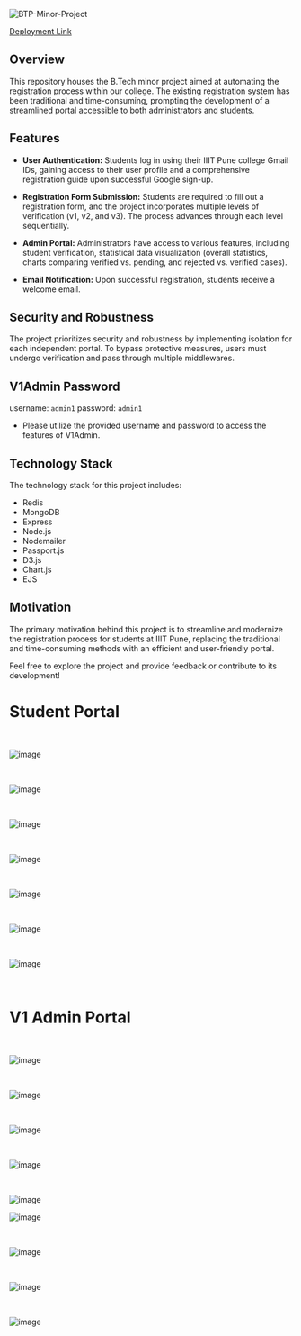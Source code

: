 ![BTP-Minor-Project](https://socialify.git.ci/SomSingh23/BTP-Minor-Project/image?description=1&descriptionEditable=Streamlining%20Student%20Enrollment%20with%20an%20Automated%20System%C2%A0for%C2%A0IIIT%C2%A0Pune.&font=Raleway&forks=1&name=1&owner=1&pattern=Floating%20Cogs&stargazers=1&theme=Dark)


[Deployment Link](https://somsinghlodhi-btp.vercel.app)

## Overview

This repository houses the B.Tech minor project aimed at automating the registration process within our college. The existing registration system has been traditional and time-consuming, prompting the development of a streamlined portal accessible to both administrators and students.

## Features

- **User Authentication:** Students log in using their IIIT Pune college Gmail IDs, gaining access to their user profile and a comprehensive registration guide upon successful Google sign-up.

- **Registration Form Submission:** Students are required to fill out a registration form, and the project incorporates multiple levels of verification (v1, v2, and v3). The process advances through each level sequentially.

- **Admin Portal:** Administrators have access to various features, including student verification, statistical data visualization (overall statistics, charts comparing verified vs. pending, and rejected vs. verified cases).

- **Email Notification:** Upon successful registration, students receive a welcome email.

## Security and Robustness

The project prioritizes security and robustness by implementing isolation for each independent portal. To bypass protective measures, users must undergo verification and pass through multiple middlewares.

## V1Admin Password

username: `admin1`
password: `admin1`
- Please utilize the provided username and password to access the features of V1Admin.
## Technology Stack

The technology stack for this project includes:

- Redis
- MongoDB
- Express
- Node.js
- Nodemailer
- Passport.js
- D3.js
- Chart.js
- EJS

## Motivation

The primary motivation behind this project is to streamline and modernize the registration process for students at IIIT Pune, replacing the traditional and time-consuming methods with an efficient and user-friendly portal.

Feel free to explore the project and provide feedback or contribute to its development!

# Student Portal
<br>

![image](https://github.com/SomSingh23/BTP-Minor-Project/assets/91485305/ad8f69a6-01ae-4cf2-9f88-d1578b787e40)

<br>

![image](https://github.com/SomSingh23/BTP-Minor-Project/assets/91485305/d48c624f-1fc1-492c-8f97-d4c0894ab939)

<br>

![image](https://github.com/SomSingh23/BTP-Minor-Project/assets/91485305/77e12c9d-43ed-4fb6-b11f-539c2e279264)

<br>

![image](https://github.com/SomSingh23/BTP-Minor-Project/assets/91485305/1b8b6f6a-899a-4e5a-8ee5-b05e803a0ebb)

<br>

![image](https://github.com/SomSingh23/BTP-Minor-Project/assets/91485305/8cfb7526-144b-4087-9f24-5edef219085f)

<br>

![image](https://github.com/SomSingh23/BTP-Minor-Project/assets/91485305/662844f5-06d5-4c1c-89db-bdd0550267a8)

<br>

![image](https://github.com/SomSingh23/BTP-Minor-Project/assets/91485305/c26a3b81-271b-494f-84c1-7848d5b01b54)


<br>

# V1 Admin Portal
<br>

![image](https://github.com/SomSingh23/BTP-Minor-Project/assets/91485305/25b23df4-6593-4a06-b23b-1d1ae900a2a8)

<br>

![image](https://github.com/SomSingh23/BTP-Minor-Project/assets/91485305/c6e503d6-7e86-4408-922a-8a86dc97dc12)

<br>

![image](https://github.com/SomSingh23/BTP-Minor-Project/assets/91485305/c7f49a49-a2ff-4753-9fad-258879ede555)

<br>

![image](https://github.com/SomSingh23/BTP-Minor-Project/assets/91485305/a3560c7e-b93c-4e0a-85db-a6041aa3dca8)

<br>

![image](https://github.com/SomSingh23/BTP-Minor-Project/assets/91485305/82d7e3cf-fde3-4e81-88de-b77a6e933880)
<br>

![image](https://github.com/SomSingh23/BTP-Minor-Project/assets/91485305/2929cf4d-dd84-4c28-be96-42479dd348a5)

<br>

![image](https://github.com/SomSingh23/BTP-Minor-Project/assets/91485305/68c0306e-39b1-4230-8ca5-e2e7994eef07)

<br>


![image](https://github.com/SomSingh23/BTP-Minor-Project/assets/91485305/93297fd6-700a-4315-9484-9c0f7cfd135a)

<br>

![image](https://github.com/SomSingh23/BTP-Minor-Project/assets/91485305/d0cb8cc6-4ab9-4191-a95d-9d327575bf36)



